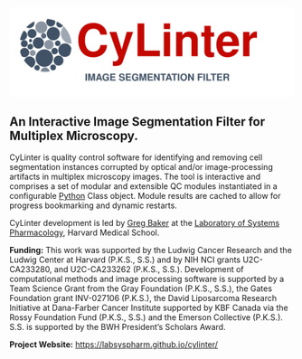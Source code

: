 
![](docs/assets/images/cylinter-logo.svg)

## An Interactive Image Segmentation Filter for Multiplex Microscopy.

CyLinter is quality control software for identifying and removing cell segmentation instances corrupted by optical and/or image-processing artifacts in multiplex microscopy images. The tool is interactive and comprises a set of modular and extensible QC modules instantiated in a configurable [Python](https://www.python.org) Class object. Module results are cached to allow for progress bookmarking and dynamic restarts.

CyLinter development is led by [Greg Baker](https://github.com/gjbaker) at the [Laboratory of Systems Pharmacology](https://labsyspharm.org/), Harvard Medical School.

**Funding:** This work was supported by the Ludwig Cancer Research and the Ludwig Center at Harvard (P.K.S., S.S.) and by NIH NCI grants U2C-CA233280, and U2C-CA233262 (P.K.S., S.S.). Development of computational methods and image processing software is supported by a Team Science Grant from the Gray Foundation (P.K.S., S.S.), the Gates Foundation grant INV-027106 (P.K.S.), the David Liposarcoma Research Initiative at Dana-Farber Cancer Institute supported by KBF Canada via the Rossy Foundation Fund (P.K.S., S.S.) and the Emerson Collective (P.K.S.). S.S. is supported by the BWH President’s Scholars Award.

**Project Website:** https://labsyspharm.github.io/cylinter/
